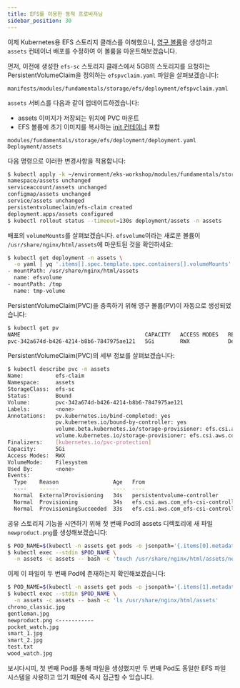 ```yaml
---
title: EFS를 이용한 동적 프로비저닝
sidebar_position: 30
---
```

이제 Kubernetes용 EFS 스토리지 클래스를 이해했으니, [영구 볼륨](https://kubernetes.io/docs/concepts/storage/persistent-volumes/)을 생성하고 `assets` 컨테이너 배포를 수정하여 이 볼륨을 마운트해보겠습니다.

먼저, 이전에 생성한 `efs-sc` 스토리지 클래스에서 5GB의 스토리지를 요청하는 PersistentVolumeClaim을 정의하는 `efspvclaim.yaml` 파일을 살펴보겠습니다:

```file
manifests/modules/fundamentals/storage/efs/deployment/efspvclaim.yaml
```

`assets` 서비스를 다음과 같이 업데이트하겠습니다:

* assets 이미지가 저장되는 위치에 PVC 마운트
* EFS 볼륨에 초기 이미지를 복사하는 [init 컨테이너](https://kubernetes.io/docs/concepts/workloads/pods/init-containers/) 포함

```kustomization
modules/fundamentals/storage/efs/deployment/deployment.yaml
Deployment/assets
```

다음 명령으로 이러한 변경사항을 적용합니다:

```bash
$ kubectl apply -k ~/environment/eks-workshop/modules/fundamentals/storage/efs/deployment
namespace/assets unchanged
serviceaccount/assets unchanged
configmap/assets unchanged
service/assets unchanged
persistentvolumeclaim/efs-claim created
deployment.apps/assets configured
$ kubectl rollout status --timeout=130s deployment/assets -n assets

```

배포의 `volumeMounts`를 살펴보겠습니다. `efsvolume`이라는 새로운 볼륨이 `/usr/share/nginx/html/assets`에 마운트된 것을 확인하세요:

```bash
$ kubectl get deployment -n assets \
  -o yaml | yq '.items[].spec.template.spec.containers[].volumeMounts'
- mountPath: /usr/share/nginx/html/assets
  name: efsvolume
- mountPath: /tmp
  name: tmp-volume
```

PersistentVolumeClaim(PVC)을 충족하기 위해 영구 볼륨(PV)이 자동으로 생성되었습니다:

```bash
$ kubectl get pv
NAME                                       CAPACITY   ACCESS MODES   RECLAIM POLICY   STATUS   CLAIM                                 STORAGECLASS   REASON   AGE
pvc-342a674d-b426-4214-b8b6-7847975ae121   5Gi        RWX            Delete           Bound    assets/efs-claim                      efs-sc                  2m33s
```

PersistentVolumeClaim(PVC)의 세부 정보를 살펴보겠습니다:

```bash
$ kubectl describe pvc -n assets
Name:          efs-claim
Namespace:     assets
StorageClass:  efs-sc
Status:        Bound
Volume:        pvc-342a674d-b426-4214-b8b6-7847975ae121
Labels:        <none>
Annotations:   pv.kubernetes.io/bind-completed: yes
               pv.kubernetes.io/bound-by-controller: yes
               volume.beta.kubernetes.io/storage-provisioner: efs.csi.aws.com
               volume.kubernetes.io/storage-provisioner: efs.csi.aws.com
Finalizers:    [kubernetes.io/pvc-protection]
Capacity:      5Gi
Access Modes:  RWX
VolumeMode:    Filesystem
Used By:       <none>
Events:
  Type    Reason                 Age   From                                                                                      Message
  ----    ------                 ----  ----                                                                                      -------
  Normal  ExternalProvisioning   34s   persistentvolume-controller                                                               waiting for a volume to be created, either by external provisioner "efs.csi.aws.com" or manually created by system administrator
  Normal  Provisioning           34s   efs.csi.aws.com_efs-csi-controller-6b4ff45b65-fzqjb_7efe91cc-099a-45c7-8419-6f4b0a4f9e01  External provisioner is provisioning volume for claim "assets/efs-claim"
  Normal  ProvisioningSucceeded  33s   efs.csi.aws.com_efs-csi-controller-6b4ff45b65-fzqjb_7efe91cc-099a-45c7-8419-6f4b0a4f9e01  Successfully provisioned volume pvc-342a674d-b426-4214-b8b6-7847975ae121
```

공유 스토리지 기능을 시연하기 위해 첫 번째 Pod의 assets 디렉토리에 새 파일 `newproduct.png`를 생성해보겠습니다:

```bash
$ POD_NAME=$(kubectl -n assets get pods -o jsonpath='{.items[0].metadata.name}')
$ kubectl exec --stdin $POD_NAME \
  -n assets -c assets -- bash -c 'touch /usr/share/nginx/html/assets/newproduct.png'
```

이제 이 파일이 두 번째 Pod에 존재하는지 확인해보겠습니다:

```bash
$ POD_NAME=$(kubectl -n assets get pods -o jsonpath='{.items[1].metadata.name}')
$ kubectl exec --stdin $POD_NAME \
  -n assets -c assets -- bash -c 'ls /usr/share/nginx/html/assets'
chrono_classic.jpg
gentleman.jpg
newproduct.png <-----------
pocket_watch.jpg
smart_1.jpg
smart_2.jpg
test.txt
wood_watch.jpg
```

보시다시피, 첫 번째 Pod를 통해 파일을 생성했지만 두 번째 Pod도 동일한 EFS 파일 시스템을 사용하고 있기 때문에 즉시 접근할 수 있습니다.
